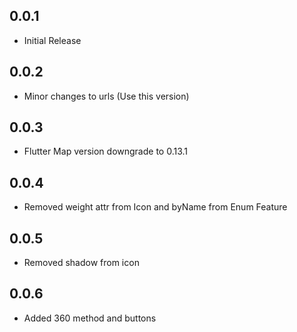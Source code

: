 ## 0.0.1

* Initial Release

## 0.0.2

* Minor changes to urls (Use this version)

## 0.0.3

* Flutter Map version downgrade to 0.13.1

## 0.0.4

* Removed weight attr from Icon and byName from Enum Feature

## 0.0.5

* Removed shadow from icon

## 0.0.6

* Added 360 method and buttons

